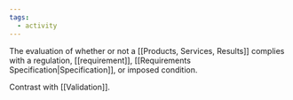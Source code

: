 ```yaml
---
tags:
  - activity
---
```

The evaluation of whether or not a [[Products, Services, Results]] complies with a regulation, [[requirement]], [[Requirements Specification|Specification]], or imposed condition.

Contrast with [[Validation]].